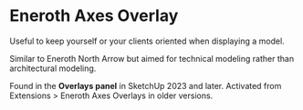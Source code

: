 # Eneroth Axes Overlay

Useful to keep yourself or your clients oriented when displaying a model.

Similar to Eneroth North Arrow but aimed for technical modeling rather than
architectural modeling.

Found in the **Overlays panel** in SketchUp 2023 and later.
Activated from Extensions > Eneroth Axes Overlays in older versions.
